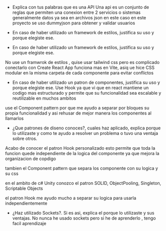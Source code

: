 - Explica con tus palabras que es una API
Una api es un conjunto de reglas que permiten una conexion entre 2 servicios o sistemas generalmente datos ya sea en archivos json en este caso en este proyecto se uso dummyjson para obtener y validar usuarios

- En caso de haber utilizado un framework de estilos, justifica su uso y porque elegiste ese. 
- En caso de haber utilizado un framework de estilos, justifica su uso y porque elegiste ese. 

No use un framwrok de estilos , quise usar tailwind css pero es complicado conectarlo con Create React App funciona mas en Vite, asiq ue hice CSS modular en la misma carpeta de cada componente  para evitar conflictos

- En caso de haber utilizado un patron de componentes, justifica su uso y porque elegiste ese.
Use Hook ya que vi que en react mantiene un codigo mas estructurado y permite que su funcionalidad sea escalable y reutilizable en muchos ambitos

use el Component pattern por que me ayudo a separar por bloques su propia funcionalidad y asi rehusar de mejor manera los componentes al llamarlos 

- ¿Que patrones de diseno conoces?, cuales haz aplicado, explica porque lo utilizaste y como te ayudo a resolver un problema o tuvo una ventaja sobre otros.

Acabo de conocer el patron Hook personalizado esto permite que toda la funcion quede independiente de la logica del componente ya que mejora la organizacion de copdigo

tambien el Component pattern que separa los componente con su logica y su css

en el ambito de c# Unity conozco el patron SOLID, ObjectPooling, Singleton, Scriptable Objects

el patron Hook me ayudo mucho a separar su logica para usarla independientemente 

- ¿Haz utilizado Sockets?. Si es asi, explica el porque lo utilizaste y sus ventajas.
No nunca he usado sockets pero si he de aprenderlo , tengo facil aprendizaje 